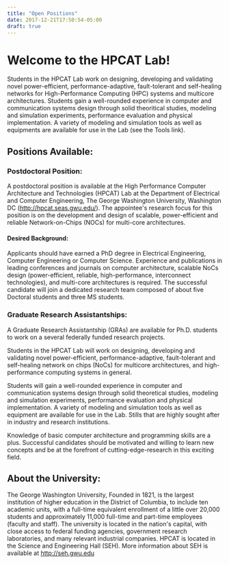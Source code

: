 ```yaml
---
title: "Open Positions"
date: 2017-12-21T17:50:54-05:00
draft: true
---
```


# Welcome to the HPCAT Lab!

Students in the HPCAT Lab work on designing, developing and validating novel power-efficient, performance-adaptive, fault-tolerant and self-healing networks for High-Performance Computing (HPC) systems and multicore architectures. Students gain a well-rounded experience in computer and communication systems design through solid theoritical studies, modeling and simulation experiments, performance evaluation and physical implementation. A variety of modeling and simulation tools as well as equipments are available for use in the Lab (see the Tools link).

## Positions Available:

### Postdoctoral Position:

A postdoctoral position is available at the High Performance Computer Architecture and Technologies (HPCAT) Lab at the Department of Electrical and Computer Engineering, The George Washington University, Washington DC (http://hpcat.seas.gwu.edu/). The appointee's research focus for this position is on the development and design of scalable, power-efficient and reliable Network-on-Chips (NOCs) for multi-core architectures.

#### Desired Background:

Applicants should have earned a PhD degree in Electrical Engineering, Computer Engineering or Computer Science. Experience and publications in leading conferences and journals on computer architecture, scalable NoCs design (power-efficient, reliable, high-performance, interconnect technologies), and multi-core architectures is required. The successful candidate will join a dedicated research team composed of about five Doctoral students and three MS students.

### Graduate Research Assistantships:

A Graduate Research Assistantship (GRAs) are available for Ph.D. students to work on a several federally funded research projects.

Students in the HPCAT Lab will work on designing, developing and validating novel power-efficient, performance-adaptive, fault-tolerant and self-healing network on chips (NoCs) for multicore architectures, and high-performance computing systems in general.

Students will gain a well-rounded experience in computer and communication systems design through solid theoretical studies, modeling and simulation experiments, performance evaluation and physical implementation. A variety of modeling and simulation tools as well as equipment are available for use in the Lab. Stills that are highly sought after in industry and research institutions.

Knowledge of basic computer architecture and programming skills are a plus. Successful candidates should be motivated and willing to learn new concepts and be at the forefront of cutting-edge-research in this exciting field.

## About the University:

The George Washington University, Founded in 1821, is the largest institution of higher education in the District of Columbia, to include ten academic units, with a full-time equivalent enrollment of a little over 20,000 students and approximately 11,000 full-time and part-time employees (faculty and staff). The university is located in the nation's capital, with close access to federal funding agencies, government research laboratories, and many relevant industrial companies. HPCAT is located in the Science and Engineering Hall (SEH). More information about SEH is available at http://seh.gwu.edu


